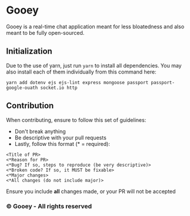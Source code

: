 # Gooey

Gooey is a real-time chat application meant for less bloatedness and also meant to be fully open-sourced.

## Initialization

Due to the use of yarn, just run `yarn` to install all dependencies. You may also install each of them individually from this command here:

```
yarn add dotenv ejs ejs-lint express mongoose passport passport-google-ouath socket.io http
```

## Contribution

When contributing, ensure to follow this set of guidelines:

* Don't break anything
* Be descriptive with your pull requests
* Lastly, follow this format (* = required):

```
<Title of PR>
<*Reason for PR>
<*Bug? If so, steps to reproduce (be very descriptive)>
<*Broken code? If so, it MUST be fixable>
<*Major changes>
<*All changes (do not include major)>
```

Ensure you include **all** changes made, or your PR will not be accepted

### :copyright: Gooey - All rights reserved
